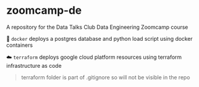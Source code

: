 # zoomcamp-de

A repository for the Data Talks Club Data Engineering Zoomcamp course

🐳 `docker` deploys a postgres database and python load script using docker containers

☁️ `terraform` deploys google cloud platform resources using terraform infrastructure as code

> terraform folder is part of .gitignore so will not be visible in the repo
